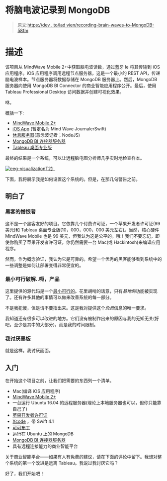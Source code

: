 # 将脑电波记录到 MongoDB

> 原文:[https://dev . to/lad vien/recording-brain-waves-to-MongoDB-58fm](https://dev.to/ladvien/recording-brain-waves-to-mongodb-58fm)

# 描述

该项目从 MindWave Mobile 2+中获取脑电波读数，通过蓝牙 le 将其传输到 iOS 应用程序。iOS 应用程序调用远程节点服务器，这是一个最小的 REST API，传递脑电波样本。节点服务器将数据存储在 MongoDB 服务器上。然后，MongoDB 服务器向使用 MongoDB BI Connector 的商业智能应用程序公开。最后，使用 Tableau Professional Desktop 访问数据并创建可视化效果。

咻。

概括一下:

*   [MindWave Mobile 2+](https://www.sparkfun.com/products/14758)
*   [iOS App](https://github.com/Ladvien/MindWaveJournaler) (暂定名为 Mind Wave JournalerSwift)
*   [休息服务器](https://github.com/Ladvien/mind-wave-journal-server)(意念波记者；NodeJS)
*   [MongoDB BI 连接器服务器](https://www.mongodb.com/products/bi-connector)
*   [Tableau 桌面专业版](https://www.tableau.com/products/desktop)

最终的结果是一个系统，可以让远程脑电图分析师几乎实时地检查样本。

[![eeg-visualization](../Images/9e30352de96ad96694fce46de9e37d7c.png)T2】](https://res.cloudinary.com/practicaldev/image/fetch/s--LDx4NnVl--/c_limit%2Cf_auto%2Cfl_progressive%2Cq_auto%2Cw_880/https://ladvien.com/images/eeg_poc_tableau_viz.png)

下面，我将展示我是如何设置这个系统的。但是，在那几句警告之前。

## 明白了

### 黑客的憎恨者

这不是一个黑客友好的项目。它依靠几个付费许可证，一个苹果开发者许可证(99 美元)和 Tableau 桌面专业版(10，000，000，000 美元左右)。当然，核心硬件 MindWave Mobile 也是 99 美元，但我认为这是公平的。哦！我们不要忘记，即使你购买了苹果开发者许可证，你仍然需要一台 Mac(或 Hackintosh)来编译应用程序。

然而，作为概念验证，我认为它是可靠的。希望一个优秀的黑客能够看到系统中的一些调整是如何让部署变得非常便宜的。

### 最小可行破解..呃，产品

这里提供的源代码是一个[最小可行的](https://en.wikipedia.org/wiki/Minimum_viable_product)。花里胡哨的话意，只有*基地的*功能被实现了。还有许多其他的事情可以做来改善系统的每一部分。

不是我犯傻，但是请不要指出来。这是我对提供这个*免费*信息的唯一要求。

我知道还有很多可以改进的地方。它们没有被制作出来的原因与我的无知无关(好吧，至少是其中的大部分)，而是我的时间限制。

### 我讨厌黑板

就是这样。我讨厌画面。

## 入门

在开始这个项目之前，让我们把需要的东西列一个清单。

*   Mac(编译 iOS 应用程序)
*   [MindWave Mobile 2+](https://www.sparkfun.com/products/14758)
*   一台运行 Ubuntu 16.04 的远程服务器(理论上本地服务器也可以，但你只能靠自己了)
*   [苹果开发者许可证](https://developer.apple.com/programs/)
*   [Xcode](https://developer.apple.com/xcode/) ，带 Swift 4.1
*   [可可布丁](https://cocoapods.org/)
*   运行在 Ubuntu 上的 MongoDB
*   [MongoDB BI 连接器服务器](https://www.mongodb.com/products/bi-connector)
*   具有远程连接能力的商业智能平台

关于商业智能平台——如果有人有免费的建议，请在下面的评论中留下。我想对整个系统的第一个改进是远离 Tableau。我说过我讨厌它吗？

好了，我们开始吧！